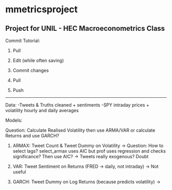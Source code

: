 # mmetricsproject
Project for UNIL - HEC Macroeconometrics Class
--------------------

Commit Tutorial:

1) Pull

2) Edit (while often saving)

3) Commit changes

4) Pull

5) Push

--------------------

Data: 
-Tweets & Truths cleaned + sentiments
-SPY intraday prices + volatility hourly and daily averages

Models:

Question: Calculate Realised Volatility then use ARMA/VAR or calculate Returns and use GARCH?

1) ARMAX: Tweet Count & Tweet Dummy on Volatility 
-> Question: How to select lags? select_armax uses AIC but prof uses regression and checks significance? Then use AIC?
-> Tweets really exogenous? Doubt

3) VAR: Tweet Sentiment on Returns (FRED -> daily, not intraday)
-> Not useful 

5) GARCH: Tweet Dummy on Log Returns (because predicts volatility)
->





